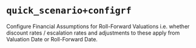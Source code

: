 # `quick_scenario+configrf`

Configure Financial Assumptions for Roll-Forward Valuations 
i.e. whether discount rates / escalation rates and adjustments to these apply from  Valuation Date or Roll-Forward Date. 